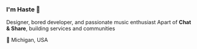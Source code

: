 ### I'm Haste 👋
Designer, bored developer, and passionate music enthusiast
Apart of **Chat & Share**, building services and communities
 
💖 Michigan, USA
